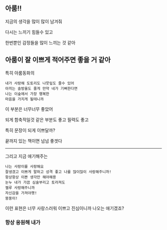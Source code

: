 ## 아룸!!

지금의 생각을 많이 많이 남겨줘

다시는 느끼기 힘들수 있고 

한번뿐인 감정들을 많이 느끼는 것 같아

아룸이 잘 이쁘게 적어주면 좋을 거 같아
---

특히 아룸동화의 

```
내가 사랑해 도토리도 나뭇잎도 줄수 있어
아끼는 솔방울도 줄게 만약 네가 기뻐한다면
나는 이숲에서 가장 행복한 
마음을 가지게 될테니까
```

이 부분은 너무너무 좋았어

되게 함축적일것 같은 부분도 좋고 필력도 좋고

특히 문장이 되게 이쁘달까?

끝까지 있는 책이면 넘넘 좋겟다

---
그리고 지금 애기해주는 

```
나는 사랑이를 사랑해요
잘생겼고 이쁘게 말하고 성격 좋고 나를 많이많이 사랑해주니까!
항상항상 이쁜 생각만 해야해용
눈누 내가 가끔 심술부리고 토라져도
젤루 사랑해주니까
자신감을 가져야햇!
뚱뚱이!
```

이런 표현은 너무 사랑스러워 이쁘고 진심이니까 나오는 애기겠죠?

### 항상 응원해 내가
